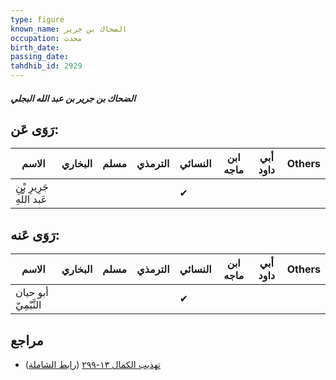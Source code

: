 ```yaml
---
type: figure
known_name: الضحاك بن جرير
occupation: محدث
birth_date:
passing_date:
tahdhib_id: 2929
---
```

##### الضحاك بن جرير بن عبد الله البجلي

## رَوَى عَن:
| الاسم                     | البخاري | مسلم | الترمذي | النسائي | ابن ماجه | أبي داود | Others |
| ------------------------- | ------- | ---- | ------- | ------- | -------- | -------- | ------ |
| جَرِيرِ بْنِ عَبد اللَّهِ |         |      |         | ✔       |          |          |        |
## رَوَى عَنه:
| الاسم                | البخاري | مسلم | الترمذي | النسائي | ابن ماجه | أبي داود | Others |
| -------------------- | ------- | ---- | ------- | ------- | -------- | -------- | ------ |
| أبو حيان التَّيْمِيّ |         |      |         | ✔       |          |          |        |
## مراجع
- [تهذيب الكمال ١٣-٢٩٩](obsidian://open?vault=Tahdhib-al-Kamal&file=Figures/٢٩٢٩-الضحاك%20بن%20جرير%20بن%20عبد%20الله%20البجلي) ([رابط الشاملة](https://shamela.ws/book/3722/6680))